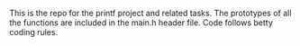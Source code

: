 This is the repo for the printf project and related tasks.
The prototypes of all the functions are included in the main.h header file.
Code follows betty coding rules.
